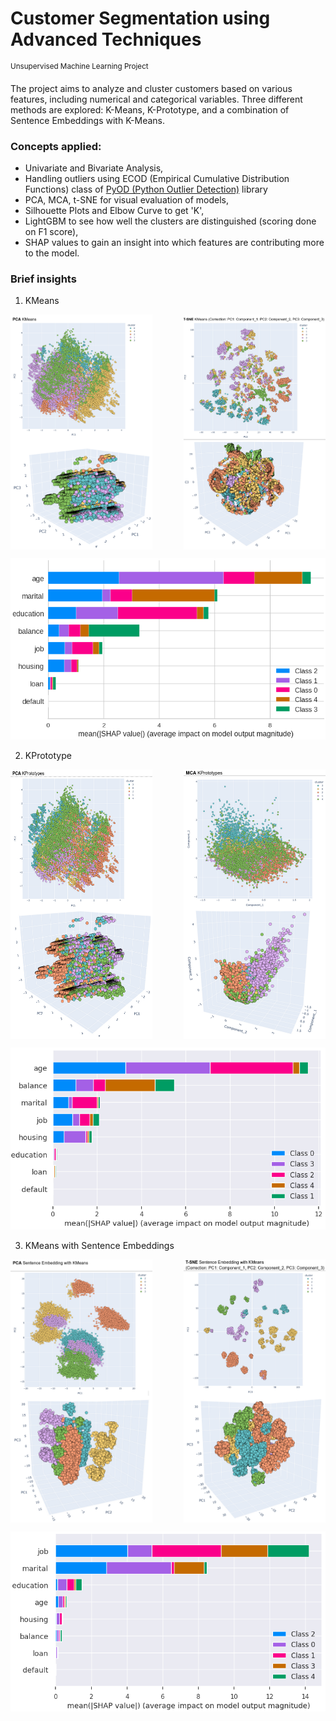 # Customer Segmentation using Advanced Techniques
<sup>Unsupervised Machine Learning Project</sup>

The project aims to analyze and cluster customers based on various features, including numerical and categorical variables. 
Three different methods are explored: K-Means, K-Prototype, and a combination of Sentence Embeddings with K-Means.

### Concepts applied: 
- Univariate and Bivariate Analysis,
- Handling outliers using ECOD (Empirical Cumulative Distribution Functions) class of [PyOD (Python Outlier Detection)](https://github.com/yzhao062/pyod) library
- PCA, MCA, t-SNE for visual evaluation of models,
- Silhouette Plots and Elbow Curve to get 'K',
- LightGBM to see how well the clusters are distinguished (scoring done on F1 score),
- SHAP values to gain an insight into which features are contributing more to the model.

### Brief insights
1. KMeans

<div style="display:flex; justify-content:space-between;">
  <img src="https://github.com/hrootscraft/customer-segmentation/blob/e276a99b300f004f9acc7a1e809eda795397f5f1/assets/PCA1.png" width="45%" alt="PCA1">
  <img src="https://github.com/hrootscraft/customer-segmentation/blob/e276a99b300f004f9acc7a1e809eda795397f5f1/assets/TSNE1.png" width="45%" alt="TSNE1">
</div>

![img](https://github.com/hrootscraft/customer-segmentation/blob/e276a99b300f004f9acc7a1e809eda795397f5f1/assets/SHAP1.png)

2. KPrototype

<div style="display:flex; justify-content:space-between;">
  <img src="https://github.com/hrootscraft/customer-segmentation/blob/e276a99b300f004f9acc7a1e809eda795397f5f1/assets/PCA2.png" width="45%" alt="PCA2">
  <img src="https://github.com/hrootscraft/customer-segmentation/blob/e276a99b300f004f9acc7a1e809eda795397f5f1/assets/MCA2.png" width="45%" alt="MCA2">
</div>

![img](https://github.com/hrootscraft/customer-segmentation/blob/e276a99b300f004f9acc7a1e809eda795397f5f1/assets/SHAP2.png)

3. KMeans with Sentence Embeddings

<div style="display:flex; justify-content:space-between;">
  <img src="https://github.com/hrootscraft/customer-segmentation/blob/e276a99b300f004f9acc7a1e809eda795397f5f1/assets/PCA3.png" width="45%" alt="PCA3">
  <img src="https://github.com/hrootscraft/customer-segmentation/blob/e276a99b300f004f9acc7a1e809eda795397f5f1/assets/TSNE3.png" width="45%" alt="TSNE3">
</div>

![img](https://github.com/hrootscraft/customer-segmentation/blob/e276a99b300f004f9acc7a1e809eda795397f5f1/assets/SHAP3.png)

